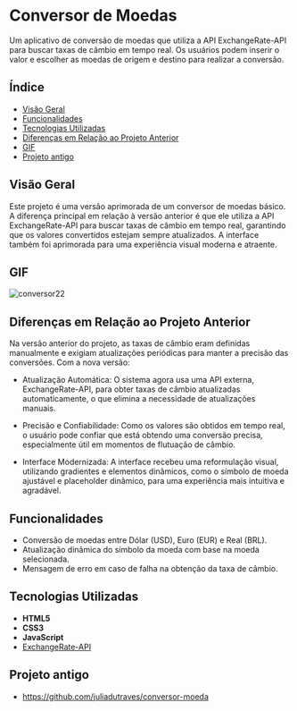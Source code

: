 # Conversor de Moedas

Um aplicativo de conversão de moedas que utiliza a API ExchangeRate-API para buscar taxas de câmbio em tempo real. Os usuários podem inserir o valor e escolher as moedas de origem e destino para realizar a conversão.

## Índice

- [Visão Geral](#visão-geral)
- [Funcionalidades](#funcionalidades)
- [Tecnologias Utilizadas](#tecnologias-utilizadas)
- [Diferenças em Relação ao Projeto Anterior](#diferencas-em-relacao-ao-projeto-anterior)
- [GIF](#gif)
- [Projeto antigo](#projeto-antigo)

## Visão Geral

Este projeto é uma versão aprimorada de um conversor de moedas básico. A diferença principal em relação à versão anterior é que ele utiliza a API ExchangeRate-API para buscar taxas de câmbio em tempo real, garantindo que os valores convertidos estejam sempre atualizados. A interface também foi aprimorada para uma experiência visual moderna e atraente.

## GIF

![conversor22](https://github.com/user-attachments/assets/6857c813-6c21-4eb0-b7d9-6526746a707d)


## Diferenças em Relação ao Projeto Anterior

Na versão anterior do projeto, as taxas de câmbio eram definidas manualmente e exigiam atualizações periódicas para manter a precisão das conversões. Com a nova versão:

- Atualização Automática: O sistema agora usa uma API externa, ExchangeRate-API, para obter taxas de câmbio atualizadas automaticamente, o que elimina a necessidade de atualizações manuais.

- Precisão e Confiabilidade: Como os valores são obtidos em tempo real, o usuário pode confiar que está obtendo uma conversão precisa, especialmente útil em momentos de flutuação de câmbio.

- Interface Modernizada: A interface recebeu uma reformulação visual, utilizando gradientes e elementos dinâmicos, como o símbolo de moeda ajustável e placeholder dinâmico, para uma experiência mais intuitiva e agradável.

## Funcionalidades

- Conversão de moedas entre Dólar (USD), Euro (EUR) e Real (BRL).
- Atualização dinâmica do símbolo da moeda com base na moeda selecionada.
- Mensagem de erro em caso de falha na obtenção da taxa de câmbio.

## Tecnologias Utilizadas

- **HTML5**
- **CSS3**
- **JavaScript**
- [ExchangeRate-API](https://www.exchangerate-api.com) 

## Projeto antigo

- https://github.com/juliadutraves/conversor-moeda